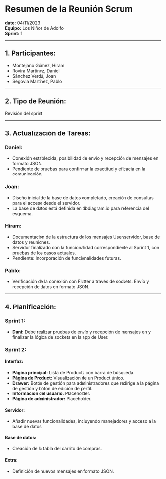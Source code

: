 # Resumen de la Reunión Scrum
**date:** 		04/11/2023  
**Equipo:** 	Los Niños de Adolfo  
**Sprint:** 	1  

---

## 1. Participantes:
- Montejano Gómez, Hiram
- Rovira Martínez, Daniel
- Sánchez Verdú, Joan
- Segovia Martínez, Pablo

---

## 2. Tipo de Reunión: 
Revisión del sprint

---

## 3. Actualización de Tareas:

### **Daniel:** 
- Conexión establecida, posibilidad de envío y recepción de mensajes en formato JSON.
- Pendiente de pruebas para confirmar la exactitud y eficacia en la comunicación.

### **Joan:** 
- Diseño inicial de la base de datos completado, creación de consultas para el acceso desde el servidor.
- La base de datos está definida en dbdiagram.io para referencia del esquema.

### **Hiram:** 
- Documentación de la estructura de los mensajes User/servidor, base de datos y reuniones.
- Servidor finalizado con la funcionalidad correspondiente al Sprint 1, con pruebas de los casos actuales.
- Pendiente: Incorporación de funcionalidades futuras.

### **Pablo:** 
- Verificación de la conexión con Flutter a través de sockets. Envío y recepción de datos en formato JSON.

---

## 4. Planificación:

### **Sprint 1:** 
- **Dani:** Debe realizar pruebas de envío y recepción de mensajes en y finalizar la lógica de sockets en la app de User.

### **Sprint 2:**
#### **Interfaz:**
  - **Página principal:** Lista de Products con barra de búsqueda.
  - **Página de Product:** Visualización de un Product único.
  - **Drawer:** Botón de gestión para administradores que redirige a la página de gestión y bóton de edición de perfil.
  - **Información del usuario.** Placeholder.
  - **Página de administrador:** Placeholder.

#### **Servidor:**
  - Añadir nuevas funcionalidades, incluyendo manejadores y acceso a la base de datos.

#### **Base de datos:**
  - Creación de la tabla del carrito de compras.

#### **Extra:**
  - Definición de nuevos mensajes en formato JSON.